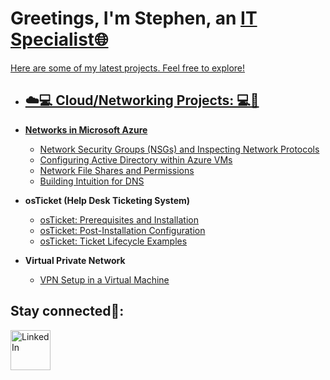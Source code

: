 <h1>Greetings, I'm Stephen, an <a href="https://linkedin.com/in/stephen-l">IT Specialist🌐</h1>
 Here are some of my latest projects. Feel free to explore!
 
 - <h2>☁️💻 Cloud/Networking Projects: 💻📶</h2>
 
- <b>Networks in Microsoft Azure</b>
  - [Network Security Groups (NSGs) and Inspecting Network Protocols](https://github.com/stephenlangtech/azure-network-protocols)
  - [Configuring Active Directory within Azure VMs](https://github.com/stephenlangtech/configure-ad)
  - [Network File Shares and Permissions](https://github.com/stephenlangtech/Network-File-Shares-and-Permissions)
  - [Building Intuition for DNS](https://github.com/stephenlangtech/Building-Intuition-for-DNS)
 
- <b>osTicket (Help Desk Ticketing System)</b>
  - [osTicket: Prerequisites and Installation](https://github.com/stephenlangtech/osticket-prereqs)
  - [osTicket: Post-Installation Configuration](https://github.com/stephenlangtech/post-install-config)
  - [osTicket: Ticket Lifecycle Examples](https://github.com/stephenlangtech/ticket-lifecycle)

- <b>Virtual Private Network</b>
  - [VPN Setup in a Virtual Machine ](https://github.com/stephenlangtech/Setting-UP-A-VPN)

<h2>Stay connected📱:</h2>

[<img align="left" alt="LinkedIn" width="64px" src="https://static.vecteezy.com/system/resources/previews/018/930/587/original/linkedin-logo-linkedin-icon-transparent-free-png.png" />][linkedin]


[linkedin]: https://www.linkedin.com/in/stephen-l-576983247/
